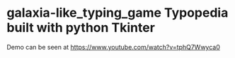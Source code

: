 # galaxia-like_typing_game Typopedia built with python Tkinter
Demo can be seen at https://www.youtube.com/watch?v=tphQ7Wwyca0

